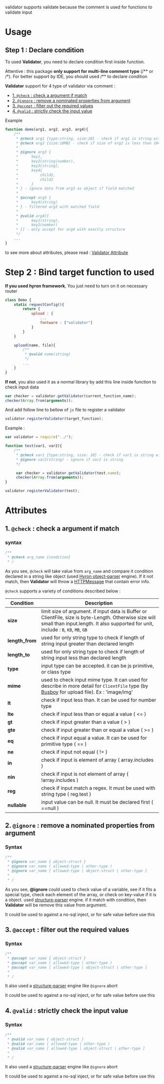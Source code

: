 validator supports validate because the comment is used for functions to validate input

# Usage

## **Step 1 : Declare condition**

To used **Validator**, you need to declare condition first inside function.

Attentive : this package **only support for multi-line comment type** (/** or /*). For better support by IDE, you should used /** to declare condition

**Validator** support for 4 type of validator via comment :
  - [1. ``@check`` : check a argument if match](#1-check--check-a-argument-if-match)
  - [2. ``@ignore`` : remove a nominated properties from argument](#2-ignore--remove-a-nominated-properties-from-argument)
  - [3. ``@accept`` : filter out the required values](#3-accept--filter-out-the-required-values)
  - [4. ``@valid`` : strictly check the input value](#4-valid--strictly-check-the-input-value)

Example
```js
function demo(arg1, arg2, arg3, arg4){
    /**
     * @check arg1 {type:string, size:20} - check if arg1 is string with max length is 20
     * @check arg2 {size:10MB} - check if size of arg2 is less than 10485760 byte for buffer input type
     * 
     * @ignore arg3 {
     *      key1, 
     *      key2(string|number),
     *      key3[string],
     *      key4{
     *          child1,
     *          child2
     *      }
     * } - ignore data from arg3 as object if field matched
     * 
     * @accept arg3 {
     *      key4(string)
     * } - filtered arg3 with matched field
     * 
     * @valid arg4[{
     *      key1(string),
     *      key2(number)
     * }] - only accept for arg4 with exactly structure
     */
    ...
}
```

to see more about attributes, please read : [Validator Attribute](#attributes)

# Step 2 : Bind target function to used

**If you used hyron framework**, You just need to turn on it on necessary router

```js
class Demo {
    static requestConfig(){
        return {
            upload : {
                ...
                fontware : ["validator"]
            }
        }
    }

    upload(name, file){
        /**
         * @valid name(string)
         */
        ...
    }
}
```

**If not**, you also used it as a normal library by add this line inside function to check input data

```js
var checker = validator.getValidator(current_function_name);
checker(Array.from(arguments));
```

And add follow line to bellow of ``js`` file to register a validator
```js
validator.registerValidator(target_function);
```

Example :
```js
var validator = require("../");

function test(var1, var2){
    /**
     * @check var1 {type:string, size: 10} - check if var1 is string with length < 10
     * @ignore var2(string) - ignore if var2 is string
     */

     var checker = validator.getValidator(test.name);
     checker(Array.from(arguments));
}

validator.registerValidator(test);
```


# Attributes

## 1. ``@check`` : check a argument if match

### **syntax**

```js
/**
 * @check arg_name {condition}
 * /
```
As you see, ``@check`` will take value from ``arg_name`` and compare it condition declared in a string like object (used [Hyron object-parser](https://github.com/hyron-group/hyron/blob/master/lib/objectParser.js) engine). If it not match, then **Validator** will throw a [HTTPMessage](https://docs.hyron.org/buildin-features/httpmessage.lib) that contain error info.

``@check`` supports a variety of conditions described below :

| Condition       | Description                                                                                                                                                                                          |
| --------------- | ---------------------------------------------------------------------------------------------------------------------------------------------------------------------------------------------------- |
| **size**        | limit size of argument. if input data is Buffer or ClientFile, size is byte-Length. Otherwise size will small than input.length. It also supported for unit, include : ``B``, ``KB``, ``MB``, ``GB`` |
| **length_from** | used for only string type to check if length of string input greater than declared length                                                                                                            |
| **length_to**   | used for only string type to check if length of string input less than declared length                                                                                                               |
| **type**        | input type can be accepted. it can be js primitive, or class type                                                                                                                                    |
| **mime**        | used to check input mime type. It can used for describe in more detail for ``ClientFile`` type (by [Busboy](https://www.npmjs.com/package/busboy) for upload file). Ex : 'image/img'                 |
| **lt**          | check if input less than. It can be used for number type                                                                                                                                             |
| **lte**         | check if input less than or equal a value ( <= )                                                                                                                                                     |
| **gt**          | check if input greater than a value ( > )                                                                                                                                                            |
| **gte**         | check if input greater than or equal a value ( >= )                                                                                                                                                  |
| **eq**          | check if input equal a value. It can be used for primitive type ( == )                                                                                                                               |
| **ne**          | check if input not equal ( != )                                                                                                                                                                      |
| **in**          | check if input is element of array ( array.includes )                                                                                                                                                |
| **nin**         | check if input is not element of array ( !array.includes )                                                                                                                                           |
| **reg**         | check if input match a regex. It must be used with string type ( reg.test )                                                                                                                          |
| **nullable**    | input value can be null. It must be declared first ( ==null )                                                                                                                                        |

## 2. ``@ignore`` : remove a nominated properties from argument

### **Syntax**
```js
/**
 * @ignore var_name { object-struct }
 * @ignore var_name ( allowed-type | other-type )
 * @ignore var_name [ allowed-type | object-struct | other-type ]
 * 
 * /
```

As you see, **@ignore** could used to check value of a variable, see if it fits a special type, check each element of the array, or check on key-value if it is a object. used [structure-parser](./structure-parser.engine.md) engine. if it match with condition, then **Validator** will be remove this value from argument.

It could be used to against a no-sql inject, or for safe value before use this

## 3. ``@accept`` : filter out the required values

### **Syntax**
```js
/**
 * @accept var_name { object-struct }
 * @accept var_name ( allowed-type | other-type )
 * @accept var_name [ allowed-type | object-struct | other-type ]
 * 
 * /
```

It also used a [structure-parser](./structure-parser.engine.md) engine like ``@ignore`` abort

It could be used to against a no-sql inject, or for safe value before use this

## 4. ``@valid`` : strictly check the input value

### **Syntax**
```js
/**
 * @valid var_name { object-struct }
 * @valid var_name ( allowed-type | other-type )
 * @valid var_name [ allowed-type | object-struct | other-type ]
 * 
 * /
```

It also used a [structure-parser](./structure-parser.engine.md) engine like ``@ignore`` abort

It could be used to against a no-sql inject, or for safe value before use this